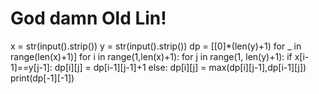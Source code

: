 ﻿# God damn Old Lin!
x = str(input().strip())
y = str(input().strip())
dp = [[0]*(len(y)+1) for _ in range(len(x)+1)]
for i in range(1,len(x)+1):
    for j in range(1, len(y)+1):
        if x[i-1]==y[j-1]:
            dp[i][j] = dp[i-1][j-1]+1
        else:
            dp[i][j] = max(dp[i][j-1],dp[i-1][j])
print(dp[-1][-1]) 
